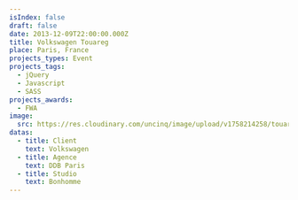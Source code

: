 ```yaml
---
isIndex: false
draft: false
date: 2013-12-09T22:00:00.000Z
title: Volkswagen Touareg
place: Paris, France
projects_types: Event
projects_tags:
  - jQuery
  - Javascript
  - SASS
projects_awards:
  - FWA
image:
  src: https://res.cloudinary.com/uncinq/image/upload/v1758214258/touareg_vgfstb.jpg
datas:
  - title: Client
    text: Volkswagen
  - title: Agence
    text: DDB Paris
  - title: Studio
    text: Bonhomme
---
```

